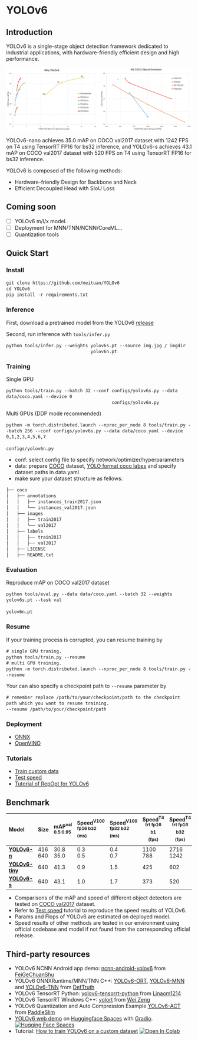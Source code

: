 # YOLOv6

## Introduction

YOLOv6 is a single-stage object detection framework dedicated to industrial applications, with hardware-friendly efficient design and high performance.

<img src="assets/picture.png" width="800">

YOLOv6-nano achieves 35.0 mAP on COCO val2017 dataset with 1242 FPS on T4 using TensorRT FP16 for bs32 inference, and YOLOv6-s achieves 43.1 mAP on COCO val2017 dataset with 520 FPS on T4 using TensorRT FP16 for bs32 inference.

YOLOv6 is composed of the following methods:

-   Hardware-friendly Design for Backbone and Neck
-   Efficient Decoupled Head with SIoU Loss

## Coming soon

-   [ ] YOLOv6 m/l/x model.
-   [ ] Deployment for MNN/TNN/NCNN/CoreML...
-   [ ] Quantization tools

## Quick Start

### Install

```shell
git clone https://github.com/meituan/YOLOv6
cd YOLOv6
pip install -r requirements.txt
```

### Inference

First, download a pretrained model from the YOLOv6 [release](https://github.com/meituan/YOLOv6/releases/tag/0.1.0)

Second, run inference with `tools/infer.py`

```shell
python tools/infer.py --weights yolov6s.pt --source img.jpg / imgdir
                                yolov6n.pt
```

### Training

Single GPU

```shell
python tools/train.py --batch 32 --conf configs/yolov6s.py --data data/coco.yaml --device 0
                                        configs/yolov6n.py
```

Multi GPUs (DDP mode recommended)

```shell
python -m torch.distributed.launch --nproc_per_node 8 tools/train.py --batch 256 --conf configs/yolov6s.py --data data/coco.yaml --device 0,1,2,3,4,5,6,7
                                                                                        configs/yolov6n.py
```

-   conf: select config file to specify network/optimizer/hyperparameters
-   data: prepare [COCO](http://cocodataset.org) dataset, [YOLO format coco labes](https://github.com/meituan/YOLOv6/releases/download/0.1.0/coco2017labels.zip) and specify dataset paths in data.yaml
-   make sure your dataset structure as fellows:

```
├── coco
│   ├── annotations
│   │   ├── instances_train2017.json
│   │   └── instances_val2017.json
│   ├── images
│   │   ├── train2017
│   │   └── val2017
│   ├── labels
│   │   ├── train2017
│   │   ├── val2017
│   ├── LICENSE
│   ├── README.txt
```

### Evaluation

Reproduce mAP on COCO val2017 dataset

```shell
python tools/eval.py --data data/coco.yaml --batch 32 --weights yolov6s.pt --task val
                                                                yolov6n.pt
```

### Resume

If your training process is corrupted, you can resume training by

```
# single GPU traning.
python tools/train.py --resume
# multi GPU training.
python -m torch.distributed.launch --nproc_per_node 8 tools/train.py --resume
```

Your can also specify a checkpoint path to `--resume` parameter by

```
# remember replace /path/to/your/checkpoint/path to the checkpoint path which you want to resume training.
--resume /path/to/your/checkpoint/path

```

### Deployment

-   [ONNX](./deploy/ONNX)
-   [OpenVINO](./deploy/OpenVINO)

### Tutorials

-   [Train custom data](./docs/Train_custom_data.md)
-   [Test speed](./docs/Test_speed.md)
-   [Tutorial of RepOpt for YOLOv6](./docs/tutorial_repopt.md)

## Benchmark

| Model                                                                                   | Size        | mAP<sup>val<br/>0.5:0.95 | Speed<sup>V100<br/>fp16 b32 <br/>(ms) | Speed<sup>V100<br/>fp32 b32 <br/>(ms) | Speed<sup>T4<br/>trt fp16 b1 <br/>(fps) | Speed<sup>T4<br/>trt fp16 b32 <br/>(fps) | Params<br/><sup> (M) | Flops<br/><sup> (G) |
| :-------------------------------------------------------------------------------------- | ----------- | :----------------------- | :------------------------------------ | :------------------------------------ | --------------------------------------- | ---------------------------------------- | -------------------- | ------------------- |
| [**YOLOv6-n**](https://github.com/meituan/YOLOv6/releases/download/0.1.0/yolov6n.pt)    | 416<br/>640 | 30.8<br/>35.0            | 0.3<br/>0.5                           | 0.4<br/>0.7                           | 1100<br/>788                            | 2716<br/>1242                            | 4.3<br/>4.3          | 4.7<br/>11.1        |
| [**YOLOv6-tiny**](https://github.com/meituan/YOLOv6/releases/download/0.1.0/yolov6t.pt) | 640         | 41.3                     | 0.9                                   | 1.5                                   | 425                                     | 602                                      | 15.0                 | 36.7                |
| [**YOLOv6-s**](https://github.com/meituan/YOLOv6/releases/download/0.1.0/yolov6s.pt)    | 640         | 43.1                     | 1.0                                   | 1.7                                   | 373                                     | 520                                      | 17.2                 | 44.2                |

-   Comparisons of the mAP and speed of different object detectors are tested on [COCO val2017](https://cocodataset.org/#download) dataset.
-   Refer to [Test speed](./docs/Test_speed.md) tutorial to reproduce the speed results of YOLOv6.
-   Params and Flops of YOLOv6 are estimated on deployed model.
-   Speed results of other methods are tested in our environment using official codebase and model if not found from the corresponding official release.

## Third-party resources

-   YOLOv6 NCNN Android app demo: [ncnn-android-yolov6](https://github.com/FeiGeChuanShu/ncnn-android-yolov6) from [FeiGeChuanShu](https://github.com/FeiGeChuanShu)
-   YOLOv6 ONNXRuntime/MNN/TNN C++: [YOLOv6-ORT](https://github.com/DefTruth/lite.ai.toolkit/blob/main/lite/ort/cv/yolov6.cpp), [YOLOv6-MNN](https://github.com/DefTruth/lite.ai.toolkit/blob/main/lite/mnn/cv/mnn_yolov6.cpp) and [YOLOv6-TNN](https://github.com/DefTruth/lite.ai.toolkit/blob/main/lite/tnn/cv/tnn_yolov6.cpp) from [DefTruth](https://github.com/DefTruth)
-   YOLOv6 TensorRT Python: [yolov6-tensorrt-python](https://github.com/Linaom1214/tensorrt-python/blob/main/yolov6/trt.py) from [Linaom1214](https://github.com/Linaom1214)
-   YOLOv6 TensorRT Windows C++: [yolort](https://github.com/zhiqwang/yolov5-rt-stack/tree/main/deployment/tensorrt-yolov6) from [Wei Zeng](https://github.com/Wulingtian)
-   YOLOv6 Quantization and Auto Compression Example [YOLOv6-ACT](https://github.com/PaddlePaddle/PaddleSlim/tree/develop/example/auto_compression/pytorch_yolov6) from [PaddleSlim](https://github.com/PaddlePaddle/PaddleSlim)
-   [YOLOv6 web demo](https://huggingface.co/spaces/nateraw/yolov6) on [Huggingface Spaces](https://huggingface.co/spaces) with [Gradio](https://github.com/gradio-app/gradio). [![Hugging Face Spaces](https://img.shields.io/badge/%F0%9F%A4%97%20Hugging%20Face-Spaces-blue)](https://huggingface.co/spaces/nateraw/yolov6)
-   Tutorial: [How to train YOLOv6 on a custom dataset](https://blog.roboflow.com/how-to-train-yolov6-on-a-custom-dataset/) <a href="https://colab.research.google.com/drive/1YnbqOinBZV-c9I7fk_UL6acgnnmkXDMM"><img src="https://colab.research.google.com/assets/colab-badge.svg" alt="Open In Colab"></a>
